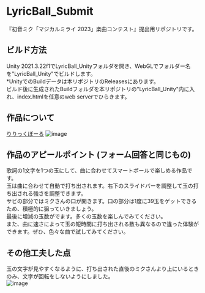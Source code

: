 # LyricBall_Submit
『初音ミク「マジカルミライ 2023」楽曲コンテスト』提出用リポジトリです。  
## ビルド方法
Unity 2021.3.22f1でLyricBall_Unityフォルダを開き、WebGLでフォルダー名を"LyricBall_Unity"でビルドします。  
*UnityでのBuildデータは本リポジトリのReleasesにあります。  
ビルド後に生成されたBuildフォルダを本リポジトリの"LyricBall_Unity"内に入れ、index.htmlを任意のweb serverでひらきます。  
## 作品について
[りりっくぼーる](https://t-unioka.pages.dev/)
![image](https://github.com/UniokaWorld/LyricBall_Submit/assets/52340378/ceb5ed48-c72b-4302-ac56-59846353b578)
## 作品のアピールポイント (フォーム回答と同じもの)
歌詞の1文字を1つの玉にして、曲に合わせてスマートボールで楽しめる作品です。  
玉は曲に合わせて自動で打ち出されます。右下のスライドバーを調整して玉の打ち出される強さを調整できます。  
サビの部分ではミクさんの口が開きます。口の部分は1度に39玉をゲットできるため、積極的に狙っていきましょう。  
最後に増減の玉数がでます。多くの玉数を楽しんでみてください。  
また、曲に速さによって玉の短時間に打ち出される数も異なるので違った体験ができます。ぜひ、色々な曲で試してみてください。
## その他工夫した点
玉の文字が見やすくなるように、打ち出された直後のミクさんより上にいるときのみ、文字が回転をしないようにしました。  
![image](https://github.com/UniokaWorld/LyricBall_Submit/assets/52340378/f512589d-baf2-47c1-a100-2e030fd6a34b)
